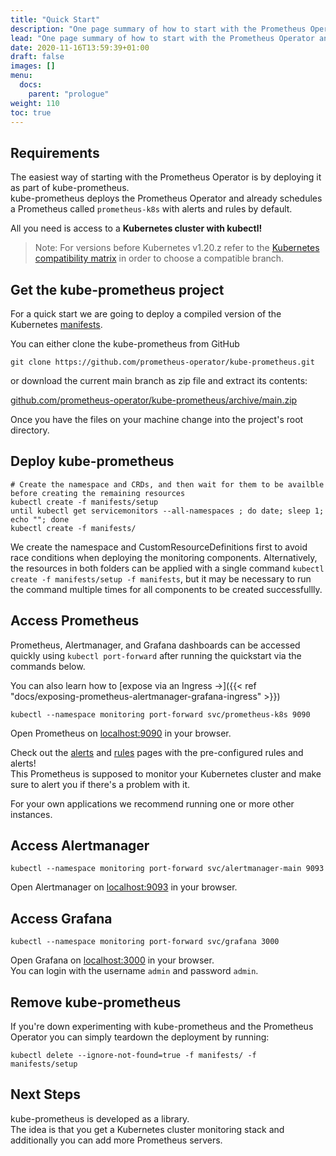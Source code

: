 ```yaml
---
title: "Quick Start"
description: "One page summary of how to start with the Prometheus Operator and kube-prometheus."
lead: "One page summary of how to start with the Prometheus Operator and kube-prometheus."
date: 2020-11-16T13:59:39+01:00
draft: false
images: []
menu:
  docs:
    parent: "prologue"
weight: 110
toc: true
---
```


## Requirements

The easiest way of starting with the Prometheus Operator is by deploying it as part of kube-prometheus.  
kube-prometheus deploys the Prometheus Operator and already schedules a Prometheus called `prometheus-k8s` with alerts and rules by default.

All you need is access to a **Kubernetes cluster with kubectl!**

<!-- TODO: Reference the deploy kube-prometheus to kind tutorial once available  -->

> Note: For versions before Kubernetes v1.20.z refer to the [Kubernetes compatibility matrix](https://github.com/prometheus-operator/kube-prometheus#kubernetes-compatibility-matrix) in order to choose a compatible branch.

## Get the kube-prometheus project

For a quick start we are going to deploy a compiled version of the Kubernetes [manifests](https://github.com/prometheus-operator/kube-prometheus/tree/main/manifests).

You can either clone the kube-prometheus from GitHub

```shell
git clone https://github.com/prometheus-operator/kube-prometheus.git
```

or download the current main branch as zip file and extract its contents:

[github.com/prometheus-operator/kube-prometheus/archive/main.zip](https://github.com/prometheus-operator/kube-prometheus/archive/main.zip)

Once you have the files on your machine change into the project's root directory.

## Deploy kube-prometheus

```shell
# Create the namespace and CRDs, and then wait for them to be availble before creating the remaining resources
kubectl create -f manifests/setup
until kubectl get servicemonitors --all-namespaces ; do date; sleep 1; echo ""; done
kubectl create -f manifests/
```

We create the namespace and CustomResourceDefinitions first to avoid race conditions when deploying the monitoring components.
Alternatively, the resources in both folders can be applied with a single command `kubectl create -f manifests/setup -f manifests`,
but it may be necessary to run the command multiple times for all components to be created successfullly.

## Access Prometheus

Prometheus, Alertmanager, and Grafana dashboards can be accessed quickly using `kubectl port-forward` after running the quickstart via the commands below.

You can also learn how to [expose via an Ingress →]({{< ref "docs/exposing-prometheus-alertmanager-grafana-ingress" >}})

```shell
kubectl --namespace monitoring port-forward svc/prometheus-k8s 9090
```

Open Prometheus on [localhost:9090](http://localhost:9090) in your browser.

Check out the [alerts](http://localhost:9090/alerts) and [rules](http://localhost:9090/rules) pages with the pre-configured rules and alerts!  
This Prometheus is supposed to monitor your Kubernetes cluster and make sure to alert you if there's a problem with it.

For your own applications we recommend running one or more other instances.
<!-- TODO: Write a tutorial/doc on self service aspcects of Prometheus Operator -->

## Access Alertmanager

```shell
kubectl --namespace monitoring port-forward svc/alertmanager-main 9093
```

Open Alertmanager on [localhost:9093](http://localhost:9093) in your browser.

<!-- TODO: Link to a document describing how to configure Alertmanager -->

## Access Grafana

```shell
kubectl --namespace monitoring port-forward svc/grafana 3000
```

Open Grafana on [localhost:3000](http://localhost:3000) in your browser.   
You can login with the username `admin` and password `admin`.

## Remove kube-prometheus 

If you're down experimenting with kube-prometheus and the Prometheus Operator you can simply teardown the deployment by running:
```shell
kubectl delete --ignore-not-found=true -f manifests/ -f manifests/setup
```

## Next Steps

kube-prometheus is developed as a library.  
The idea is that you get a Kubernetes cluster monitoring stack and additionally you can add more Prometheus servers.


